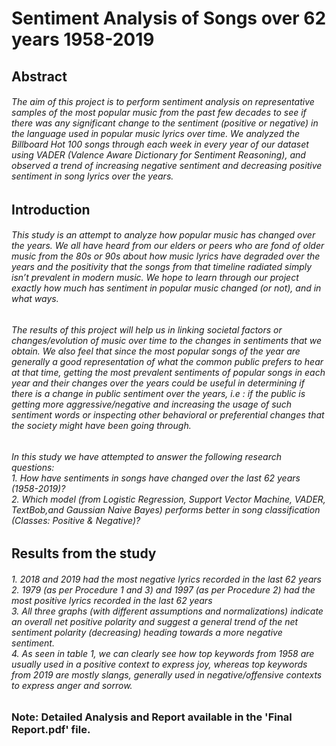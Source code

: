 # Sentiment Analysis of Songs over 62 years 1958-2019 

## Abstract
###### The aim of this project is to perform sentiment analysis on representative samples of the most popular music from the past few decades to see if there was any significant change to the sentiment (positive or negative) in the language used in popular music lyrics over time. We analyzed the Billboard Hot 100 songs through each week in every year of our dataset using VADER (Valence Aware Dictionary for Sentiment Reasoning), and observed a trend of increasing negative sentiment and decreasing positive sentiment in song lyrics over the years.

## Introduction
###### This study is an attempt to analyze how popular music has changed over the years. We all have heard from our elders or peers who are fond of older music from the 80s or 90s about how music lyrics have degraded over the years and the positivity that the songs from that timeline radiated simply isn’t prevalent in modern music. We hope to learn through our project exactly how much has sentiment in popular music changed (or not), and in what ways.

###### The results of this project will help us in linking societal factors or changes/evolution of music over time to the changes in sentiments that we obtain. We also feel that since the most popular songs of the year are generally a good representation of what the common public prefers to hear at that time, getting the most prevalent sentiments of popular songs in each year and their changes over the years could be useful in determining if there is a change in public sentiment over the years, i.e : if the public is getting more aggressive/negative and increasing the usage of such sentiment words or inspecting other behavioral or preferential changes that the society might have been going through.

###### In this study we have attempted to answer the following research questions: <br/> 1. How have sentiments in songs have changed over the last 62 years (1958-2019)? <br/> 2. Which model (from Logistic Regression, Support Vector Machine, VADER, TextBob,and Gaussian Naive Bayes) performs better in song classification (Classes: Positive & Negative)?

## Results from the study
###### 1. 2018 and 2019 had the most negative lyrics recorded in the last 62 years <br/> 2. 1979 (as per Procedure 1 and 3) and 1997 (as per Procedure 2) had the most positive lyrics recorded in the last 62 years <br/> 3. All three graphs (with different assumptions and normalizations) indicate an overall net positive polarity and suggest a general trend of the net sentiment polarity (decreasing) heading towards a more negative sentiment. <br/> 4. As seen in table 1, we can clearly see how top keywords from 1958 are usually used in a positive context to express joy, whereas top keywords from 2019 are mostly slangs, generally used in negative/offensive contexts to express anger and sorrow.

### Note: Detailed Analysis and Report available in the 'Final Report.pdf' file.
